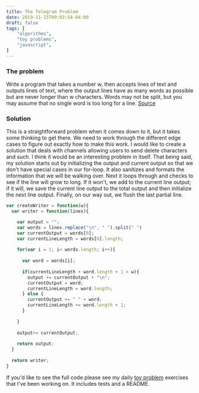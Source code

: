 ```yaml
---
title: The Telegram Problem
date: 2019-11-15T09:03:54-04:00
draft: false
tags: [
    "algorithms",
    "toy problems",
    "javascript",
]
---
```

### The problem

Write a program that takes a number w, then accepts lines of text and outputs lines of text, where the output lines have as many words as possible but are never longer than w characters.
Words may not be split, but you may assume that no single word is too long for a line. 
[Source](http://c2.com/cgi/wiki?TelegramProblem)

### Solution

This is a straightforward problem when it comes down to it, but it takes some thinking to get there.
We need to work through the different edge cases to figure out exactly how to make this work.
I would like to create a solution that deals with channels allowing users to send delete characters and such.
I think it would be an interesting problem in itself.
That being said, my solution starts out by initializing the output and current output so that we don't have special cases in our for-loop.
It also sanitizes and formats the information that we will be walking over.
Next it loops through and checks to see if the line will grow to long.
If it won't, we add to the current line output; if it will, we save the current line output to the total output and then initialize the next line output.
Finally, on our way out, we flush the last partial line.

```javascript
var createWriter = function(w){
  var writer = function(lines){

    var output = "";
    var words = lines.replace("\n", " ").split(" ")
    var currentOutput = words[0];
    var currentLineLength = words[0].length;
    
    for(var i = 1; i< words.length; i++){
      
      var word = words[i];
      
      if(currentLineLength + word.length + 1 > w){
        output += currentOutput + "\n";
        currentOutput = word;
        currentLineLength = word.length;
      } else {
        currentOutput += " " + word;
        currentLineLength += word.length + 1;
      }
    
    }
    
    output+= currentOutput;
    
    return output;
  }
  
  return writer;
}
```

If you'd like to see the full code please see my daily [toy problem](https://github.com/charltonaustin/toy-problems/tree/master/telegram-problem) exercises that I've been working on.
It includes tests and a README.
